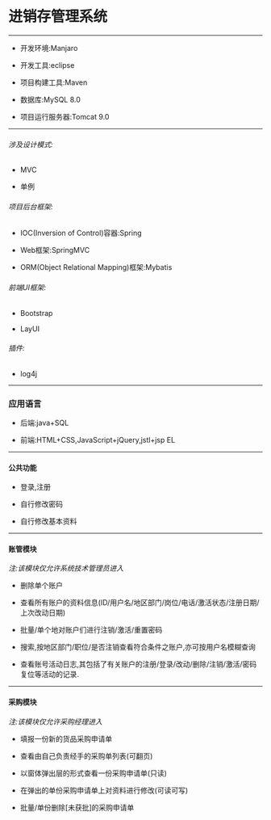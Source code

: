 
进销存管理系统
============
_________________________________________________________________________________________


- 开发环境:Manjaro

- 开发工具:eclipse

- 项目构建工具:Maven

- 数据库:MySQL 8.0

- 项目运行服务器:Tomcat 9.0

________________________________________________________________________________________________


######  涉及设计模式:

+ MVC

+ 单例

###### 项目后台框架:

  - IOC(Inversion of Control)容器:Spring

  - Web框架:SpringMVC

  - ORM(Object Relational Mapping)框架:Mybatis

######  前端UI框架:

 - Bootstrap
 
 - LayUI    

###### 插件:

* log4j

------------------------------------------------------------------------------------------------

### 应用语言

- 后端:java+SQL
	
- 前端:HTML+CSS,JavaScript+jQuery,jstl+jsp EL
------------------------------------------------------------------------------------------------

#### 公共功能

* 登录,注册

* 自行修改密码

* 自行修改基本资料
------------------------------------------------------------------------------------------------

#### 账管模块

*注:该模块仅允许系统技术管理员进入*

* 删除单个账户

* 查看所有账户的资料信息(ID/用户名/地区部门/岗位/电话/激活状态/注册日期/上次改动日期)

* 批量/单个地对账户们进行注销/激活/重置密码

* 搜索,按地区部门/职位/是否注销查看符合条件之账户,亦可按用户名模糊查询

* 查看账号活动日志,其包括了有关账户的注册/登录/改动/删除/注销/激活/密码复位等活动的记录.
------------------------------------------------------------------------------------------------

#### 采购模块

*注:该模块仅允许采购经理进入*

* 填报一份新的货品采购申请单

* 查看由自己负责经手的采购单列表(可翻页)

* 以窗体弹出层的形式查看一份采购申请单(只读)

- 在弹出的单份采购申请单上对资料进行修改(可读可写)

* 批量/单份删除[未获批]的采购申请单